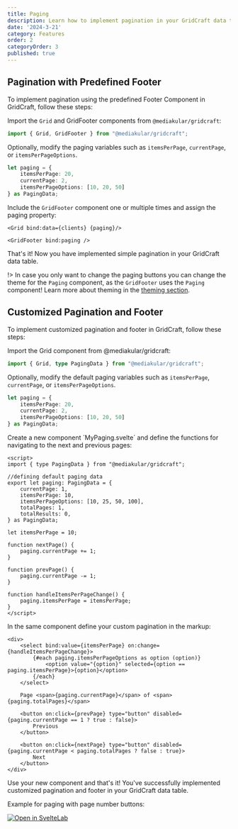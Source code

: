 ```yaml
---
title: Paging
description: Learn how to implement pagination in your GridCraft data tables with ease. Explore various pagination options and configurations to enhance data navigation and organization in your SvelteKit applications.
date: '2024-3-21'
category: Features
order: 2
categoryOrder: 3
published: true
---
```

<script lang="ts">
    import Step from "$lib/components/docu/Step.svelte"
    import DocuGrid from "$lib/components/docu/DocuGrid.svelte"
</script>

## Pagination with Predefined Footer

To implement pagination using the predefined Footer Component in GridCraft, follow these steps:

<Step number=1 title="Import Grid and GridFooter Components">

Import the `Grid` and GridFooter components from `@mediakular/gridcraft`:
   
```typescript
import { Grid, GridFooter } from "@mediakular/gridcraft";
```
</Step>

<Step number=2 title="Modify Paging Variables (optional)">

Optionally, modify the paging variables such as `itemsPerPage`, `currentPage`, or `itemsPerPageOptions`.

```typescript
let paging = {
    itemsPerPage: 20,
    currentPage: 2,
    itemsPerPageOptions: [10, 20, 50]
} as PagingData;
```
</Step>

<Step number=3 title="Use GridFooter Component">

Include the `GridFooter` component one or multiple times and assign the paging property:

```svelte
<Grid bind:data={clients} {paging}/>

<GridFooter bind:paging />
```
</Step>

<Step number=4 title="Done!">

That's it! Now you have implemented simple pagination in your GridCraft data table.


!> In case you only want to change the paging buttons you can change the theme for the `Paging` component, as the `GridFooter` uses the `Paging` component! Learn more about theming in the [theming section](/theming).
</Step>

<DocuGrid itemCount={50} columns=[firstname,lastname,age,status] showFooter={true} itemsPerPage={5} itemsPerPageOptions={[5,10]}></DocuGrid>


## Customized Pagination and Footer

To implement customized pagination and footer in GridCraft, follow these steps:

<Step number=1 title="Import Grid Component">

Import the Grid component from @mediakular/gridcraft:

```typescript
import { Grid, type PagingData } from "@mediakular/gridcraft";
```
</Step>

<Step number=2 title="Modify Paging Variables (Optional)">

Optionally, modify the default paging variables such as `itemsPerPage`, `currentPage`, or `itemsPerPageOptions`.

```typescript
let paging = {
    itemsPerPage: 20,
    currentPage: 2,
    itemsPerPageOptions: [10, 20, 50]
} as PagingData;
```
</Step>

<Step number=3 title="Define Paging Functions">

Create a new component ´MyPaging.svelte´ and define the functions for navigating to the next and previous pages:

```svelte
<script>
import { type PagingData } from "@mediakular/gridcraft";

//defining default paging data
export let paging: PagingData = {
    currentPage: 1,
    itemsPerPage: 10,
    itemsPerPageOptions: [10, 25, 50, 100],
    totalPages: 1,
    totalResults: 0,
} as PagingData; 

let itemsPerPage = 10;

function nextPage() {
    paging.currentPage += 1;
}

function prevPage() {
    paging.currentPage -= 1;
}

function handleItemsPerPageChange() {
    paging.itemsPerPage = itemsPerPage;
}
</script>
```
</Step>

<Step number=4 title="Implement Paging Markup">

In the same component define your custom pagination in the markup:

```svelte
<div>
    <select bind:value={itemsPerPage} on:change={handleItemsPerPageChange}>
        {#each paging.itemsPerPageOptions as option (option)}
            <option value="{option}" selected={option == paging.itemsPerPage}>{option}</option>
        {/each}
    </select>

    Page <span>{paging.currentPage}</span> of <span>{paging.totalPages}</span>

    <button on:click={prevPage} type="button" disabled={paging.currentPage == 1 ? true : false}>
        Previous
    </button>

    <button on:click={nextPage} type="button" disabled={paging.currentPage < paging.totalPages ? false : true}>
        Next
    </button>
</div>
```

</Step>

<Step number=5 title="Done!">
Use your new component and that's it! You've successfully implemented customized pagination and footer in your GridCraft data table.
</Step>






Example for paging with page number buttons: 

[![Open in SvelteLab](https://docs.sveltelab.dev/button/dark_short.svg)](https://sveltelab.dev/97vvmq174sei27p)